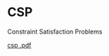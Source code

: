 # CSP
Constraint Satisfaction Problems

[csp .pdf](https://github.com/mohadesehjm/CSP/files/6271523/csp.pdf)
